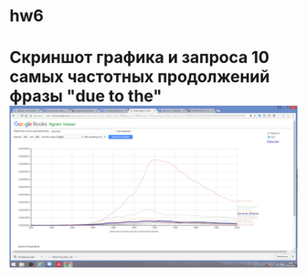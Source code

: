 # hw6
# Cкриншот графика и запроса 10 самых частотных продолжений фразы "due to the" ![](https://github.com/xristi4irina/hw6/blob/master/image.png?raw=true)
